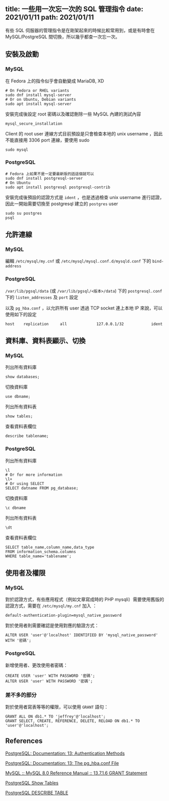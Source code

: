 title: 一些用一次忘一次的 SQL 管理指令
date: 2021/01/11
path: 2021/01/11
---

有些 SQL 伺服器的管理指令是在剛架起來的時候比較常用到，或是有時會在 MySQL/PostgreSQL 間切換，所以幾乎都查一次忘一次。

## 安裝及啟動

### MySQL

在 Fedora 上的指令似乎會自動變成 MariaDB, XD

```
# On Fedora or RHEL variants
sudo dnf install mysql-server
# Or on Ubuntu, Debian variants
sudo apt install mysql-server
```

安裝完成後設定 root 密碼以及確認刪除一些 MySQL 內建的測試內容

```
mysql_secure_installation
```

Client 的 root user 連線方式目前預設是只會檢查本地的 unix username ，因此不能直接用 3306 port 連線，要使用 sudo

```
sudo mysql
```

### PostgreSQL

```
# Fedora 上如果不是一定要最新版的話這個就可以
sudo dnf install postgresql-server
# On Ubuntu
sudo apt install postgresql postgresql-contrib
```

安裝完成後預設的認證方式是 `ident` ，也是透過檢查 unix username 進行認證，因此一開始需要切換至 postgresql 建立的 `postgres` user

```
sudo su postgres
psql
```

## 允許連線

### MySQL

編輯 `/etc/mysql/my.cnf` 或 `/etc/mysql/mysql.conf.d/mysqld.conf` 下的 `bind-address`

### PostgreSQL

`/var/lib/pgsql/data` (或 `/var/lib/pgsql/<版本>/data`) 下的 `postgresql.conf` 下的 `listen_addresses` 及 `port` 設定

以及 `pg_hba.conf` ，以允許所有 user 透過 TCP socket 連上本地 IP 來說，可以使用如下的設定

```
host    replication     all             127.0.0.1/32            ident
```

## 資料庫、資料表顯示、切換

### MySQL

列出所有資料庫

```
show databases;
```

切換資料庫

```
use dbname;
```

列出所有資料表

```
show tables;
```

查看資料表欄位

```
describe tablename;
```

### PostgreSQL

列出所有資料庫

```
\l
# Or for more information
\l+
# Or using SELECT
SELECT datname FROM pg_database;
```

切換資料庫

```
\c dbname
```

列出所有資料表

```
\dt
```

查看資料表欄位

```
SELECT table_name,column_name,data_type 
FROM information_schema.columns 
WHERE table_name='tablename';
```

## 使用者及權限

### MySQL

對於認證方式，有些應用程式（例如文章寫成時的 PHP mysqli）需要使用舊版的認證方式，需要在 `/etc/mysql/my.cnf` 加入
：

```
default-authentication-plugin=mysql_native_password
```

對於使用者則需要確認是使用對應的驗證方式：

```
ALTER USER 'user'@'localhost' IDENTIFIED BY 'mysql_native_password' WITH '密碼';
```

### PostgreSQL

新增使用者、更改使用者密碼：

```
CREATE USER 'user' WITH PASSWORD '密碼';
ALTER USER 'user' WITH PASSWORD '密碼';
```

### 差不多的部分

對於使用者寫表等等的權限，可以使用 `GRANT` 語句：
```
GRANT ALL ON db1.* TO 'jeffrey'@'localhost';
GRANT SELECT, CREATE, REFERENCE, DELETE, RELOAD ON db1.* TO 'user'@'localhost';
```

## References

[PostgreSQL: Documentation: 13: Authentication Methods](https://www.postgresql.org/docs/13/auth-methods.html)

[PostgreSQL: Documentation: 13: The pg_hba.conf File](https://www.postgresql.org/docs/13/auth-pg-hba-conf.html)

[MySQL :: MySQL 8.0 Reference Manual :: 13.7.1.6 GRANT Statement](https://dev.mysql.com/doc/refman/8.0/en/grant.html)

[PostgreSQL Show Tables](https://www.postgresqltutorial.com/postgresql-show-tables/)

[PostgreSQL DESCRIBE TABLE](https://www.postgresqltutorial.com/postgresql-describe-table/)